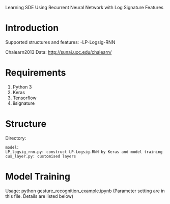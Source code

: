 Learning SDE Using Recurrent Neural Network with Log Signature Features


Introduction
====================================
Supported structures and features:
    -LP-Logsig-RNN

Chalearn2013 Data:
    http://sunai.uoc.edu/chalearn/


Requirements
====================================
1. Python 3
2. Keras
3. Tensorflow
4. iisignature


Structure
====================================

Directory:

    model:
	LP_logsig_rnn.py: construct LP-Logsig-RNN by Keras and model training                     
	cus_layer.py: customised layers


Model Training
====================================
Usage:
	python gesture_recognition_example.ipynb
	(Parameter setting are in this file. Details are listed below)


	
